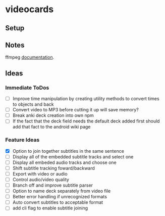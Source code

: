 # videocards

## Setup

<!-- Install [ffmpeg](http://ffmpeg.org/): `brew install ffmpeg` (note you must have [Homebrew](http://brew.sh/) installed first)

Run `npm link` in the project directory to install the script

Run `gencards videofile [subsfile]` -->

## Notes

ffmpeg [documentation](https://ffmpeg.org/ffmpeg.html).

## Ideas

### Immediate ToDos

- [ ] Improve time manipulation by creating utility methods to convert times to objects and back
- [ ] Convert video to MP3 before cutting it up will save memory?
- [ ] Break anki deck creation into own npm
- [ ] If the fact that the deck field needs the default deck added first should add that fact to the android wiki page

### Feature Ideas

- [X] Option to join together subtitles in the same sentence
- [ ] Display all of the embedded subtitle tracks and select one
- [ ] Display all embeded audio tracks and choose one
- [ ] Shift subtitle tracking foward/backward
- [ ] Export with video or audio
- [ ] Control audio/video quality
- [ ] Branch off and improve subtitle parser
- [ ] Option to name deck separately from video file
- [ ] Better error handling if unrecognized formats
- [ ] Auto convert subtitles to acceptable format
- [ ] add cli flag to enable subtitle joining